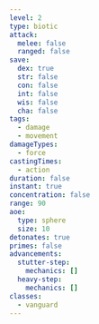 ```yaml
---
level: 2
type: biotic
attack:
  melee: false
  ranged: false
save:
  dex: true
  str: false
  con: false
  int: false
  wis: false
  cha: false
tags:
  - damage
  - movement
damageTypes:
  - force
castingTimes:
  - action
duration: false
instant: true
concentration: false
range: 90
aoe:
  type: sphere
  size: 10
detonates: true
primes: false
advancements:
  stutter-step:
    mechanics: []
  heavy-step:
    mechanics: []
classes:
  - vanguard
---
```

